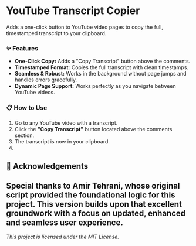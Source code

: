 # YouTube Transcript Copier

Adds a one-click button to YouTube video pages to copy the full, timestamped transcript to your clipboard.

### ✨ Features

*   **One-Click Copy:** Adds a "Copy Transcript" button above the comments.
*   **Timestamped Format:** Copies the full transcript with clean timestamps.
*   **Seamless & Robust:** Works in the background without page jumps and handles errors gracefully.
*   **Dynamic Page Support:** Works perfectly as you navigate between YouTube videos.

### 📋 How to Use

1.  Go to any YouTube video with a transcript.
2.  Click the **"Copy Transcript"** button located above the comments section.
3.  The transcript is now in your clipboard.
4.  
## 🙏 Acknowledgements

Special thanks to **Amir Tehrani**, whose original script provided the foundational logic for this project. This version builds upon that excellent groundwork with a focus on updated, enhanced and seamless user experience.
---

*This project is licensed under the MIT License.*
